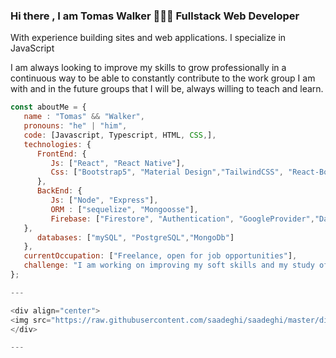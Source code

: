### Hi there , I am Tomas Walker 👨🏻‍💻 Fullstack Web Developer 

With experience building sites and web applications. I specialize in JavaScript 

I am always looking to improve my skills to grow professionally in a continuous way to be able to constantly contribute to the work group I am with and in the future groups that I will be, always willing to teach and learn. 

```javascript
const aboutMe = {
   name : "Tomas" && "Walker",
   pronouns: "he" | "him",
   code: [Javascript, Typescript, HTML, CSS,],
   technologies: {
      FrontEnd: {
         Js: ["React", "React Native"],
         Css: ["Bootstrap5", "Material Design","TailwindCSS", "React-Boostrap" , "SASS","SCSS"]
      },
      BackEnd: {
         Js: ["Node", "Express"],
         ORM : ["sequelize", "Mongoosse"],
         Firebase: ["Firestore", "Authentication", "GoogleProvider","Database RealTime"]
   },
      databases: ["mySQL", "PostgreSQL","MongoDb"]
   },
   currentOccupation: ["Freelance, open for job opportunities"],
   challenge: "I am working on improving my soft skills and my study of English",
};

---

<div align="center">
<img src="https://raw.githubusercontent.com/saadeghi/saadeghi/master/dino.gif"><br> 
</div> 

---
